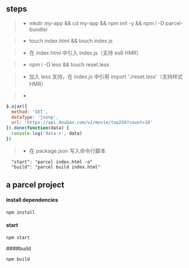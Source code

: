 ## steps

> * mkdir my-app && cd my-app && npm init -y && npm i -D parcel-bundler

> * touch index.html && touch index.js

> * 在 index.html 中引入 index.js（支持 es6 HMR）

> * npm i -D less && touch reset.less

> * 加入 less 支持，在 index.js 中引用 import './reset.less'（支持样式 HMR）

> * <script src="https://cdn.bootcss.com/jquery/3.2.1/jquery.min.js"></script>

```javascript
$.ajax({
  method: 'GET',
  dataType: 'jsonp',
  url: 'https://api.douban.com/v2/movie/top250?count=10'
}).done(function(data) {
  console.log('data->', data)
})
```

> * 在 package.json 写入命令行脚本

```
  "start": "parcel index.html -o"
  "build": "parcel build index.html"
```

## a parcel project

#### install dependencies

```
npm install
```

#### start

```
npm start
```

####build

```
npm build
```
